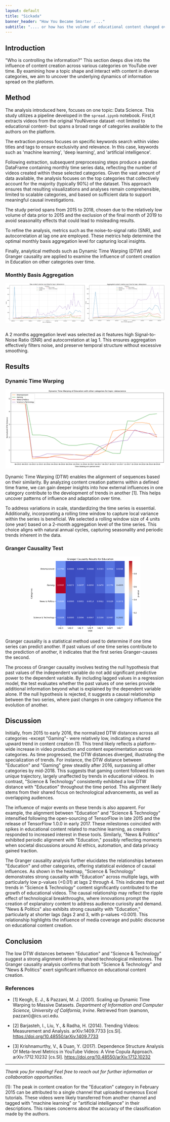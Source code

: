 ```yaml
---
layout: default
title: "Sickada"
banner_header: "How You Became Smarter ...."
subtitle: ".... or how has the volume of educational content changed over time"
---
```


## **Introduction**

"Who is controlling the information?" This section deeps dive into the influence of content creation across various categories on YouTube over time. By examining how a topic shape and interact with content in diverse categories, we aim to uncover the underlying dynamics of information spread on the platform.

## **Method**

The analysis introduced here, focuses on one topic: Data Science. This study utilizes a pipeline developed in the `spread.ipynb` notebook. First,it extracts videos from the original YouNiverse dataset -not limited to educational content- but spans a broad range of categories available to the authors on the platform.

The extraction process focuses on specific keywords search within video titles and tags to ensure exclusivity and relevance. In this case, keywords such as 'machine learning', 'deep learning', and 'artificial intelligence'.

Following extraction, subsequent preprocessing steps produce a pandas DataFrame containing monthly time series data, reflecting the number of videos created within these selected categories. Given the vast amount of data available, the analysis focuses on the top categories that collectively account for the majority (typically 90%) of the dataset. This approach ensures that resulting visualizations and analyses remain comprehensible, limited to scalable categories, and based on sufficient data to support meaningful causal investigations.

The study period spans from 2015 to 2018, chosen due to the relatively low volume of data prior to 2015 and the exclusion of the final month of 2019 to avoid seasonality effects that could lead to misleading results.

To refine the analysis, metrics such as the noise-to-signal ratio (SNR), and autocorrelation at lag one are employed. These metrics help determine the optimal monthly basis aggregation level for capturing local insights.

Finally, analytical methods such as Dynamic Time Warping (DTW) and Granger causality are applied to examine the influence of content creation in Education on other categories over time.

### **Monthly Basis Aggregation**

<div style="display: flex; justify-content: space-between; align-items: center; margin-bottom: 1.5rem;">
    <div style="flex: 1; text-align: center;">
        <img src="assets/plots/raw_content_creation.png" alt="Urban Market Performance" width="100%">
    </div>
    <div style="flex: 1; text-align: center;">
        <img src="assets/plots/agg_content_creation.png" alt="Website Traffic Growth" width="100%">
    </div>
</div>

A 2 months aggregation level was selected as it features high Signal-to-Noise Ratio (SNR) and autocorrelation at lag 1. This ensures aggregation effectively filters noise, and preserve temporal structure without excessive smoothing.

## **Results**

### **Dynamic Time Warping**

![Sales Trends Chart](assets/plots/DTW.png)

Dynamic Time Warping (DTW) enables the alignment of sequences based on their similarity. By analyzing content creation patterns within a defined time frame, we can gain deeper insights into how external influences in one category contribute to the development of trends in another [1]. This helps uncover patterns of influence and adaptation over time.

To address variations in scale, standardizing the time series is essential. Additionally, incorporating a rolling time window to capture local variance within the series is beneficial. We selected a rolling window size of 4 units (one year) based on a 2-month aggregation level of the time series. This choice aligns with natural annual cycles, capturing seasonality and periodic trends inherent in the data.

### **Granger Causality Test**

<div style="text-align: center;">
    <img src="assets/plots/granger.png" style="width: 70%;">
</div>

Granger causality is a statistical method used to determine if one time series can predict another. If past values of one time series contribute to the prediction of another, it indicates that the first series Granger-causes the second.

The process of Granger causality involves testing the null hypothesis that past values of the independent variable do not add significant predictive power to the dependent variable. By including lagged values in a regression model, the test evaluates whether the past values of one series provide additional information beyond what is explained by the dependent variable alone. If the null hypothesis is rejected, it suggests a causal relationship between the two series, where past changes in one category influence the evolution of another.

## **Discussion**

Initially, from 2015 to early 2016, the normalized DTW distances across all categories -except "Gaming"- were relatively low, indicating a shared upward trend in content creation (1). This trend likely reflects a platform-wide increase in video production and content experimentation across categories. As time progressed, the DTW distances diverged, illustrating the specialization of trends. For instance, the DTW distance between "Education" and "Gaming" grew steadily after 2016, surpassing all other categories by mid-2018. This suggests that gaming content followed its own unique trajectory, largely unaffected by trends in educational videos. In contrast, "Science & Technology" consistently exhibited a low DTW distance with "Education" throughout the time period. This alignment likely stems from their shared focus on technological advancements, as well as overlapping audiences.

The influence of major events on these trends is also apparent. For example, the alignment between "Education" and "Science & Technology" intensified following the open-sourcing of TensorFlow in late 2015 and the release of TensorFlow 1.0.0 in early 2017. These milestones coincided with spikes in educational content related to machine learning, as creators responded to increased interest in these tools. Similarly, "News & Politics" exhibited periodic alignment with "Education," possibly reflecting moments when societal discussions around AI ethics, automation, and data privacy gained traction.

The Granger causality analysis further elucidates the relationships between "Education" and other categories, offering statistical evidence of causal influences. As shown in the heatmap, "Science & Technology" demonstrates strong causality with "Education" across multiple lags, with particularly low p-values (<0.01) at lags 2 through 4. This indicates that past trends in "Science & Technology" content significantly contributed to the growth of educational videos. The causal relationship may reflect the ripple effect of technological breakthroughs, where innovations prompt the creation of explanatory content to address audience curiosity and demand. "News & Politics" also exhibits strong causality with "Education," particularly at shorter lags (lags 2 and 3, with p-values <0.001). This relationship highlights the influence of media coverage and public discourse on educational content creation.

## **Conclusion**

The low DTW distances between "Education" and "Science & Technology" suggest a strong alignment driven by shared technological milestones. The Granger causality analysis confirms that both "Science & Technology" and "News & Politics" exert significant influence on educational content creation.

### **References**

- [1] Keogh, E. J., & Pazzani, M. J. (2001). Scaling up Dynamic Time Warping to Massive Datasets. *Department of Information and Computer Science, University of California, Irvine*. Retrieved from {eamonn, pazzani}@ics.uci.edu.

- [2] Barjasteh, I., Liu, Y., & Radha, H. (2014). Trending Videos: Measurement and Analysis. arXiv:1409.7733 [cs.SI]. https://doi.org/10.48550/arXiv.1409.7733

- [3] Krishnamurthy, V., & Duan, Y. (2017). Dependence Structure Analysis Of Meta-level Metrics in YouTube Videos: A Vine Copula Approach. arXiv:1712.10232 [cs.SI]. https://doi.org/10.48550/arXiv.1712.10232

---

*Thank you for reading! Feel free to reach out for further information or collaboration opportunities.*

(1): The peak in content creation for the "Education" category in February 2015 can be attributed to a single channel that uploaded numerous Excel tutorials. These videos were likely transferred from another channel and tagged with "machine learning" or "artificial intelligence" in their descriptions. This raises concerns about the accuracy of the classification made by the authors.
